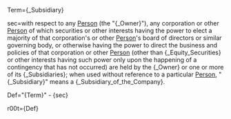 Term={_Subsidiary}

sec=with respect to any <a href="#SPA.Def.Person.Def" class="definedterm">Person</a> (the "{_Owner}"), any corporation or other <a href="#SPA.Def.Person.Def" class="definedterm">Person</a> of which securities or other interests having the power to elect a majority of that corporation's or other <a href="#SPA.Def.Person.Def" class="definedterm">Person</a>'s board of directors or similar governing body, or otherwise having the power to direct the business and policies of that corporation or other <a href="#SPA.Def.Person.Def" class="definedterm">Person</a> (other than {_Equity_Securities} or other interests having such power only upon the happening of a contingency that has not occurred) are held by the {_Owner} or one or more of its {_Subsidiaries}; when used without reference to a particular <a href="#SPA.Def.Person.Def" class="definedterm">Person</a>, "{_Subsidiary}" means a {_Subsidiary_of_the_Company}.

Def="{Term}" - {sec}

r00t={Def}
